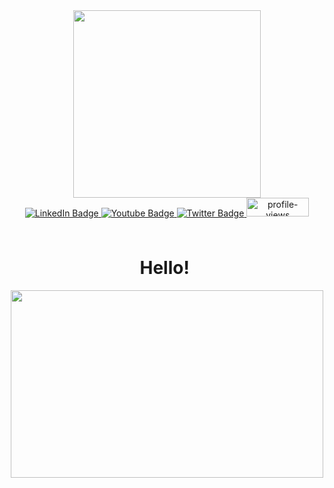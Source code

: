 <div id="header" align="center">
  <img src="https://media.giphy.com/media/dvsjHZc6P3oozpp9I4/giphy.gif" width="300"/>
</div>

<div id="badges" align="center">
  <a href="https://www.linkedin.com/in/okothguya/">
    <img src="https://img.shields.io/badge/LinkedIn-blue?style=for-the-badge&logo=linkedin&logoColor=white" alt="LinkedIn Badge"/>
  </a>
  <a href="https://youtube.com/channel/UCfNNvbCJgte-Jr8qGwukMNQ">
    <img src="https://img.shields.io/badge/YouTube-red?style=for-the-badge&logo=youtube&logoColor=white" alt="Youtube Badge"/>
  </a>
  <a href="https://twitter.com/nelson_guya">
    <img src="https://img.shields.io/badge/Twitter-blue?style=for-the-badge&logo=twitter&logoColor=white" alt="Twitter Badge"/>
  </a>
  <img src="https://komarev.com/ghpvc/?username=nelsonkimani63&style=flat-square&color=blue" alt="profile-views" width="100px" height="30"/>
<h1>
  Hello!
  <img src="https://media.giphy.com/media/hvRJCLFzcasrR4ia7z/giphy.gif" width="1px" height="50"/>
</h1>
</div>




<div align="center">
  <img src="https://media.giphy.com/media/dWesBcTLavkZuG35MI/giphy.gif" width="500" height="300"/>
</div>
